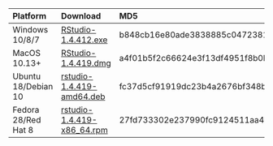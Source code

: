 
| Platform            | Download                                                                                                                                                              | MD5                              |
| :------------------ | :-------------------------------------------------------------------------------------------------------------------------------------------------------------------- | :------------------------------- |
| Windows 10/8/7      | <a href="https://s3.amazonaws.com/rstudio-ide-build/desktop/windows/RStudio-1.4.412.exe"><i class="fa fa-download"></i> RStudio-1.4.412.exe</a>                       | b848cb16e80ade3838885c0472381eae |
| MacOS 10.13+        | <a href="https://s3.amazonaws.com/rstudio-ide-build/desktop/macos/RStudio-1.4.419.dmg"><i class="fa fa-download"></i> RStudio-1.4.419.dmg</a>                         | a4f01b5f2c66624e3f13df4951f8b0b4 |
| Ubuntu 18/Debian 10 | <a href="https://s3.amazonaws.com/rstudio-ide-build/desktop/bionic/amd64/rstudio-1.4.419-amd64.deb"><i class="fa fa-download"></i> rstudio-1.4.419-amd64.deb</a>      | fc37d5cf91919dc23b4a2676bf348b71 |
| Fedora 28/Red Hat 8 | <a href="https://s3.amazonaws.com/rstudio-ide-build/desktop/centos8/x86_64/rstudio-1.4.419-x86_64.rpm"><i class="fa fa-download"></i> rstudio-1.4.419-x86\_64.rpm</a> | 27fd733302e237990fc9124511aa4ccc |
